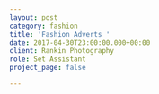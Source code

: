 ```yaml
---
layout: post
category: fashion
title: 'Fashion Adverts '
date: 2017-04-30T23:00:00.000+00:00
client: Rankin Photography
role: Set Assistant
project_page: false

---
```

